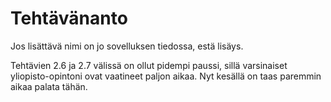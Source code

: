 # Tehtävänanto

Jos lisättävä nimi on jo sovelluksen tiedossa, estä lisäys.

Tehtävien 2.6 ja 2.7 välissä on ollut pidempi paussi, sillä varsinaiset yliopisto-opintoni ovat vaatineet paljon aikaa. Nyt kesällä on taas paremmin aikaa palata tähän.